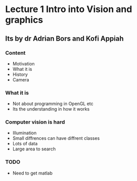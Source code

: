 # Lecture 1 Intro into Vision and graphics
## Its by dr Adrian Bors and Kofi Appiah

### Content 
- Motivation
- What it is 
- History 
- Camera

### What it is 
- Not about programming in OpenGL etc
- Its the understanding in how it works

### Computer vision is hard
- Illumination
- Small diffrences can have diffrent classes
- Lots of data 
- Large area to search


### TODO
- Need to get matlab
